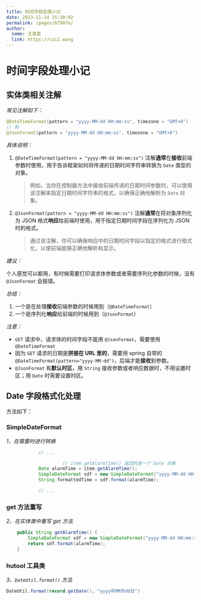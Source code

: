 ```yaml
---
title: 时间字段处理小记
date: 2023-11-14 15:30:02
permalink: /pages/b7907e/
author: 
  name: 王菜菜
  link: https://cai2.wang
---
```

# 时间字段处理小记

## 实体类相关注解

*常见注解如下：*

```java
@DateTimeFormat(pattern = "yyyy-MM-dd HH:mm:ss", timezone = "GMT+8")
// 和
@JsonFormat(pattern = "yyyy-MM-dd HH:mm:ss", timezone = "GMT+8")
```

*具体说明：*

1. `@DateTimeFormat(pattern = "yyyy-MM-dd HH:mm:ss")` 注解**通常**在**接收**前端参数时使用，用于告诉框架如何将传递的日期时间字符串转换为 `Date` 类型的对象。

   > 例如，当你在控制器方法中接收前端传递的日期时间参数时，可以使用该注解来指定日期时间字符串的格式，以确保正确地解析为 `Date` 对象。

2. `@JsonFormat(pattern = "yyyy-MM-dd HH:mm:ss")` 注解**通常**在将对象序列化为 JSON 格式**响应**给前端时使用，用于指定日期时间字段在序列化为 JSON 时的格式。

   > 通过该注解，你可以确保响应中的日期时间字段以指定的格式进行格式化，以便前端能够正确地解析和显示。

*建议：*

个人感觉可以都用，有时候需要打印请求体参数或者需要序列化参数的时候，没有 `@JsonFormat` 会报错。

*总结：*

1. 一个是在处理**接收**前端参数的时候用到（`@DateTimeFormat`）
2. 一个是序列化**响应**给前端的时候用到（`@JsonFormat`）

*注意：*

- `GET` 请求中，请求体的时间字段不能用 `@JsonFormat`，需要使用 `@DateTimeFormat`
- 因为 `GET` 请求的日期是**拼接在 URL 里的**，需要用 spring 自带的 `@DateTimeFormat(pattern="yyyy-MM-dd")`，后端才能**接收**到参数。
- `@JsonFormat` 有**默认时区**，用 `String` 接收参数或者响应数据时，不用设置时区；用 `Date` 时需要设置时区。



## Date 字段格式化处理

方法如下：

### SimpleDateFormat

*1、在需要时进行转换*

```java
            // ...

					 // item.getAlarmTime() 返回的是一个 Date 对象
            Date alarmTime = item.getAlarmTime(); 
            SimpleDateFormat sdf = new SimpleDateFormat("yyyy-MM-dd HH:mm:ss");
            String formattedTime = sdf.format(alarmTime);

            // ...
```

### get 方法重写

*2、在实体类中重写 get 方法*

```java
    public String getAlarmTime() {
        SimpleDateFormat sdf = new SimpleDateFormat("yyyy-MM-dd HH:mm:ss");
        return sdf.format(alarmTime);
    }
```

### hutool 工具类

*3、`DateUtil.format()` 方法*

```java
DateUtil.format(record.getDate(), "yyyy年MM月dd日")
```

